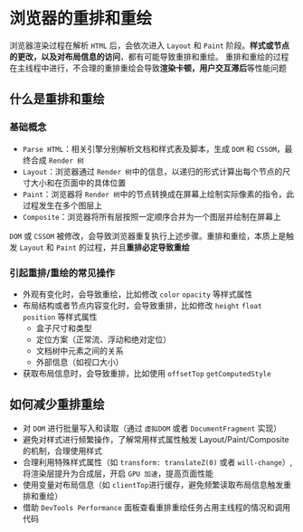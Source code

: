 # 浏览器的重排和重绘

浏览器渲染过程在解析 `HTML` 后，会依次进入 `Layout` 和 `Paint` 阶段。**样式或节点的更改，以及对布局信息的访问**，都有可能导致重排和重绘。
重排和重绘的过程在主线程中进行，不合理的重排重绘会导致**渲染卡顿，用户交互滞后**等性能问题

## 什么是重排和重绘

### 基础概念

- `Parse HTML`：相关引擎分别解析文档和样式表及脚本，生成 `DOM` 和 `CSSOM`，最终合成 `Render 树`
- `Layout`：浏览器通过 `Render 树`中的信息，以递归的形式计算出每个节点的尺寸大小和在页面中的具体位置
- `Paint`：浏览器将 `Render 树`中的节点转换成在屏幕上绘制实际像素的指令，此过程发生在多个图层上
- `Composite`：浏览器将所有层按照一定顺序合并为一个图层并绘制在屏幕上

`DOM` 或 `CSSOM` 被修改，会导致浏览器重复执行上述步骤。重排和重绘，本质上是触发 `Layout` 和 `Paint` 的过程，并且**重排必定导致重绘**

### 引起重排/重绘的常见操作

- 外观有变化时，会导致重绘，比如修改 `color` `opacity` 等样式属性
- 布局结构或者节点内容变化时，会导致重排，比如修改 `height` `float` `position` 等样式属性
  - 盒子尺寸和类型
  - 定位方案（正常流、浮动和绝对定位）
  - 文档树中元素之间的关系
  - 外部信息（如视口大小）
- 获取布局信息时，会导致重排，比如使用 `offsetTop` `getComputedStyle`

## 如何减少重排重绘

- 对 `DOM` 进行批量写入和读取（通过 `虚拟DOM` 或者 `DocumentFragment` 实现）
- 避免对样式进行频繁操作，了解常用样式属性触发 Layout/Paint/Composite 的机制，合理使用样式
- 合理利用特殊样式属性（如 `transform: translateZ(0)` 或者 `will-change`）, 将渲染层提升为合成层，开启 `GPU 加速`，提高页面性能
- 使用变量对布局信息（如 `clientTop`进行缓存，避免频繁读取布局信息触发重排和重绘）
- 借助 `DevTools Performance` 面板查看重排重绘任务占用主线程的情况和调用代码
